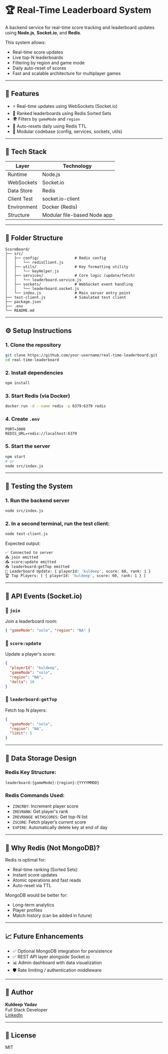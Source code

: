 # 🏆 Real-Time Leaderboard System

A backend service for real-time score tracking and leaderboard updates using **Node.js**, **Socket.io**, and **Redis**.

This system allows:

- Real-time score updates
- Live top-N leaderboards
- Filtering by region and game mode
- Daily auto-reset of scores
- Fast and scalable architecture for multiplayer games

---

## 🚀 Features

- ⚡ Real-time updates using WebSockets (Socket.io)
- 🔢 Ranked leaderboards using Redis Sorted Sets
- 🌍 Filters by `gameMode` and `region`
- 🔁 Auto-resets daily using Redis TTL
- 🧠 Modular codebase (config, services, sockets, utils)

---

## 🧱 Tech Stack

| Layer       | Technology                  |
| ----------- | --------------------------- |
| Runtime     | Node.js                     |
| WebSockets  | Socket.io                   |
| Data Store  | Redis                       |
| Client Test | socket.io-client            |
| Environment | Docker (Redis)              |
| Structure   | Modular file-based Node app |

---

## 📁 Folder Structure

```
ScoreBoard/
├── src/
│   ├── config/                # Redis config
│   │   └── redisClient.js
│   ├── utils/                 # Key formatting utility
│   │   └── keyHelper.js
│   ├── services/              # Core logic (update/fetch)
│   │   └── leaderboard.service.js
│   ├── sockets/               # WebSocket event handling
│   │   └── leaderboard.socket.js
│   └── index.js               # Main server entry point
├── test-client.js             # Simulated test client
├── package.json
├── .env
└── README.md
```

---

## ⚙️ Setup Instructions

### 1. Clone the repository

```bash
git clone https://github.com/your-username/real-time-leaderboard.git
cd real-time-leaderboard
```

### 2. Install dependencies

```bash
npm install
```

### 3. Start Redis (via Docker)

```bash
docker run -d --name redis -p 6379:6379 redis
```

### 4. Create `.env`

```dotenv
PORT=3000
REDIS_URL=redis://localhost:6379
```

### 5. Start the server

```bash
npm start
# or
node src/index.js
```

---

## 🧪 Testing the System

### 1. Run the backend server

```bash
node src/index.js
```

### 2. In a second terminal, run the test client:

```bash
node test-client.js
```

Expected output:

```bash
✅ Connected to server
📤 join emitted
📤 score:update emitted
📤 leaderboard:getTop emitted
📢 Leaderboard Update: { playerId: 'kuldeep', score: 60, rank: 1 }
🏆 Top Players: [ { playerId: 'kuldeep', score: 60, rank: 1 } ]
```

---

## 📡 API Events (Socket.io)

### 🔸 `join`

Join a leaderboard room:

```json
{ "gameMode": "solo", "region": "NA" }
```

### 🔸 `score:update`

Update a player's score:

```json
{
  "playerId": "kuldeep",
  "gameMode": "solo",
  "region": "NA",
  "delta": 10
}
```

### 🔸 `leaderboard:getTop`

Fetch top N players:

```json
{
  "gameMode": "solo",
  "region": "NA",
  "limit": 5
}
```

---

## 💾 Data Storage Design

### Redis Key Structure:

```
leaderboard:{gameMode}:{region}:{YYYYMMDD}
```

### Redis Commands Used:

- `ZINCRBY`: Increment player score
- `ZREVRANK`: Get player's rank
- `ZREVRANGE WITHSCORES`: Get top-N list
- `ZSCORE`: Fetch player’s current score
- `EXPIRE`: Automatically delete key at end of day

---

## 🧠 Why Redis (Not MongoDB)?

Redis is optimal for:

- Real-time ranking (Sorted Sets)
- Instant score updates
- Atomic operations and fast reads
- Auto-reset via TTL

MongoDB would be better for:

- Long-term analytics
- Player profiles
- Match history (can be added in future)

---

## 📈 Future Enhancements

- ✅ Optional MongoDB integration for persistence
- ✅ REST API layer alongside Socket.io
- 📊 Admin dashboard with data visualization
- 🛡 Rate limiting / authentication middleware

---

## 👤 Author

**Kuldeep Yadav**  
Full Stack Developer  
[LinkedIn](https://linkedin.com/in/kuldeep-yadavky)

---

## 📜 License

MIT
